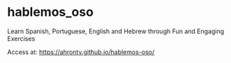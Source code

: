 # hablemos_oso
Learn Spanish, Portuguese, English and Hebrew through Fun and Engaging Exercises  

Access at: https://ahrontv.github.io/hablemos-oso/  
